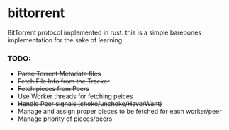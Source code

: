# bittorrent
BitTorrent protocol implemented in rust. this is a simple barebones implementation for the sake of learning

### TODO:
- ~~Parse Torrent Metadata files~~
- ~~Fetch File Info from the Tracker~~
- ~~Fetch pieces from Peers~~
- Use Worker threads for fetching peices
- ~~Handle Peer signals (choke/unchoke/Have/Want)~~
- Manage and assign proper pieces to be fetched for each worker/peer
- Manage priority of pieces/peers
